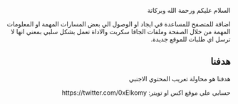 

<p dir="rtl" align="right">السلام عليكم ورحمة الله وبركاتة </p>

<p dir="rtl" align="right">
اضافة للمتصفح للمساعدة في ايجاد او الوصول الي بعض المسارات المهمة او المعلومات المهمة من خلال الصفحة وملفات الجافا سكربت والاداة تعمل بشكل سلبي بمعني انها لا ترسل اي طلبات للموقع جديدة.
</p>

## <h2 dir="rtl" align="right"> هدفنا</h2>
<p dir="rtl" align="right">هدفنا هو محاولة تعريب المحتوي الاجنبي </p>

<p dir="rtl" align="right">
حسابي علي موقع اكس او تويتر:
https://twitter.com/0xElkomy
</p>